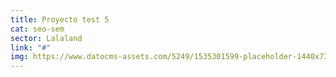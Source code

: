 ```yaml
---
title: Proyecto test 5
cat: seo-sem
sector: Lalaland
link: "#"
img: https://www.datocms-assets.com/5249/1535301599-placeholder-1440x735.png
---
```


